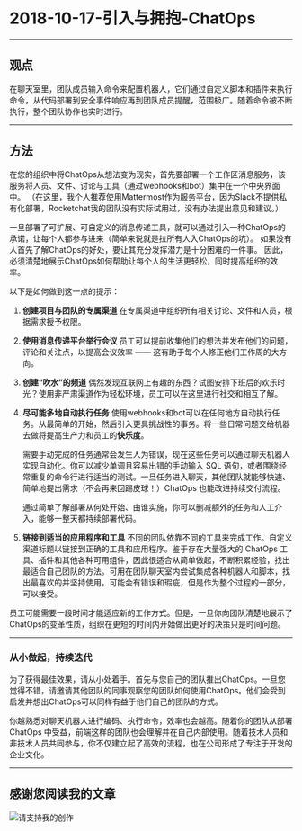 # 2018-10-17-引入与拥抱-ChatOps

---

## 观点

在聊天室里，团队成员输入命令来配置机器人，它们通过自定义脚本和插件来执行命令，从代码部署到安全事件响应再到团队成员提醒，范围极广。随着命令被不断执行，整个团队协作也实时进行。

---

## 方法

在您的组织中将ChatOps从想法变为现实，首先要部署一个工作区消息服务，该服务将人员、文件、讨论与工具（通过webhooks和bot）集中在一个中央界面中。 （在这里，我个人推荐使用Mattermost作为服务平台，因为Slack不提供私有化部署，Rocketchat我的团队没有实际试用过，没有办法提出意见和建议。）

一旦部署了可扩展、可自定义的消息传递工具，就可以通过引入一种ChatOps的承诺，让每个人都参与进来（简单来说就是拉所有人入ChatOps的坑）。 如果没有人首先了解ChatOps的好处，要让其充分发挥潜力是十分困难的一件事。 因此，必须清楚地展示ChatOps如何帮助让每个人的生活更轻松，同时提高组织的效率。

以下是如何做到这一点的提示：

1. **创建项目与团队的专属渠道**
   在专属渠道中组织所有相关讨论、文件和人员，根据需求授予权限。

2. **使用消息传递平台举行会议**
   员工可以提前收集他们的想法并发布他们的问题，评论和关注点，以提高会议效率 —— 这有助于每个人修正他们工作周的大方向。

3. **创建“吹水”的频道**
   偶然发现互联网上有趣的东西？试图安排下班后的欢乐时光？使用非严肃渠道作为轻松环境，员工可以在这里进行社交和相互了解。

4. **尽可能多地自动执行任务**
   使用webhooks和bot可以在任何地方自动执行任务。从最简单的开始，然后引入更具挑战性的事务。将一些日常问题交给机器去做将提高生产力和员工的**快乐度**。

   需要手动完成的任务通常会发生人为错误，现在这些任务可以通过聊天机器人实现自动化。你可以减少单调且容易出错的手动输入 SQL 语句，或者围绕经常重复的命令行进行适当的测试。一旦任务进入聊天，其他团队就能够快速、简单地提出需求（不会再来回踢皮球！）ChatOps 也能改进持续交付流程。

   通过简单了解部署从何处开始、由谁实施，你可以删减额外的任务和人工介入，能够一整天都持续部署代码。
5. **链接到适当的应用程序和工具**
   不同的团队依靠不同的工具来完成工作。自定义渠道标题以链接到正确的工具和应用程序。鉴于存在大量强大的 ChatOps 工具、插件和其他各种可用组件，因此很适合从简单做起，不断积累经验，找出最适合自己团队的方法。可用在团队聊天室内尝试集成各种机器人和脚本，找出最喜欢的并坚持使用。可能会有错误和瑕疵，但是作为整个过程的一部分，可以接受。

员工可能需要一段时间才能适应新的工作方式。但是，一旦你向团队清楚地展示了ChatOps的变革性质，组织在更短的时间内开始做出更好的决策只是时间问题。

---

### 从小做起，持续迭代

为了获得最佳效果，请从小处着手。首先与您自己的团队推出ChatOps。一旦您觉得不错，请邀请其他团队的同事观察您的团队如何使用ChatOps。他们会受到启发并想出ChatOps可以同样有益于他们自己的团队的方式。

你越熟悉对聊天机器人进行编码、执行命令，效率也会越高。随着你的团队从部署 ChatOps 中受益，前端这样的团队也会理解并在自己内部使用。随着技术人员和非技术人员共同参与，你不仅建立起了高效的流程，也在公司形成了专注于开发的企业文化。

---

## 感谢您阅读我的文章

![请支持我的创作](https://sggggy.github.io/images/rewards_code.jpg)
